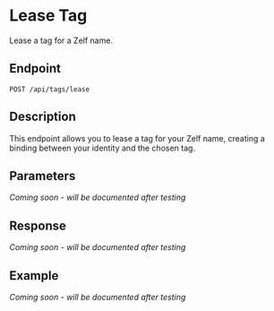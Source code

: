 # Lease Tag

Lease a tag for a Zelf name.

## Endpoint

```
POST /api/tags/lease
```

## Description

This endpoint allows you to lease a tag for your Zelf name, creating a binding between your identity and the chosen tag.

## Parameters

*Coming soon - will be documented after testing*

## Response

*Coming soon - will be documented after testing*

## Example

*Coming soon - will be documented after testing*
